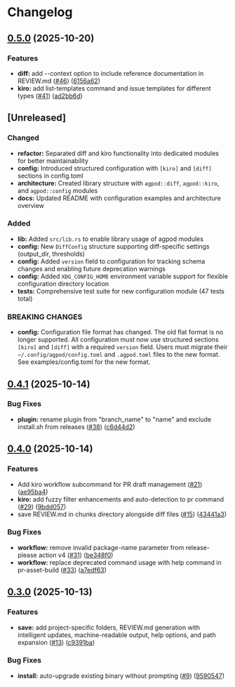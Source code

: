 # Changelog

## [0.5.0](https://github.com/towry/agpod/compare/v0.4.1...v0.5.0) (2025-10-20)


### Features

* **diff:** add --context option to include reference documentation in REVIEW.md ([#46](https://github.com/towry/agpod/issues/46)) ([6156a62](https://github.com/towry/agpod/commit/6156a62fb2aeb23a2ee73559abce2ada52901373))
* **kiro:** add list-templates command and issue templates for different types ([#41](https://github.com/towry/agpod/issues/41)) ([ad2bb6d](https://github.com/towry/agpod/commit/ad2bb6d00319ee7f1e70034dbeca80bef3c5c386))

## [Unreleased]

### Changed

* **refactor:** Separated diff and kiro functionality into dedicated modules for better maintainability
* **config:** Introduced structured configuration with `[kiro]` and `[diff]` sections in config.toml
* **architecture:** Created library structure with `agpod::diff`, `agpod::kiro`, and `agpod::config` modules
* **docs:** Updated README with configuration examples and architecture overview

### Added

* **lib:** Added `src/lib.rs` to enable library usage of agpod modules
* **config:** New `DiffConfig` structure supporting diff-specific settings (output_dir, thresholds)
* **config:** Added `version` field to configuration for tracking schema changes and enabling future deprecation warnings
* **config:** Added `XDG_CONFIG_HOME` environment variable support for flexible configuration directory location
* **tests:** Comprehensive test suite for new configuration module (47 tests total)

### BREAKING CHANGES

* **config:** Configuration file format has changed. The old flat format is no longer supported. All configuration must now use structured sections `[kiro]` and `[diff]` with a required `version` field. Users must migrate their `~/.config/agpod/config.toml` and `.agpod.toml` files to the new format. See examples/config.toml for the new format.

## [0.4.1](https://github.com/towry/agpod/compare/v0.4.0...v0.4.1) (2025-10-14)


### Bug Fixes

* **plugin:** rename plugin from "branch_name" to "name" and exclude install.sh from releases ([#38](https://github.com/towry/agpod/issues/38)) ([c6d44d2](https://github.com/towry/agpod/commit/c6d44d297f0cf42da712ec6907de35e2227c0992))

## [0.4.0](https://github.com/towry/agpod/compare/v0.3.0...v0.4.0) (2025-10-14)


### Features

* Add kiro workflow subcommand for PR draft management ([#21](https://github.com/towry/agpod/issues/21)) ([ae95ba4](https://github.com/towry/agpod/commit/ae95ba451c7a125c95eaa74cbb328dc21bb8b139))
* **kiro:** add fuzzy filter enhancements and auto-detection to pr command ([#29](https://github.com/towry/agpod/issues/29)) ([9bdd057](https://github.com/towry/agpod/commit/9bdd05702f046ea22fdf690922404f77eefa57d7))
* save REVIEW.md in chunks directory alongside diff files ([#15](https://github.com/towry/agpod/issues/15)) ([43441a3](https://github.com/towry/agpod/commit/43441a3d91b6ab6979c8928f580e0d2989e51751))


### Bug Fixes

* **workflow:** remove invalid package-name parameter from release-please action v4 ([#31](https://github.com/towry/agpod/issues/31)) ([be348f0](https://github.com/towry/agpod/commit/be348f044cde818c1e451189dc17cbef54f4d5b0))
* **workflow:** replace deprecated command usage with help command in pr-asset-build ([#33](https://github.com/towry/agpod/issues/33)) ([a7edf63](https://github.com/towry/agpod/commit/a7edf639c39e0a457dccb7a9993a06722f567ea9))

## [0.3.0](https://github.com/towry/agpod/compare/v0.2.0...v0.3.0) (2025-10-13)


### Features

* **save:** add project-specific folders, REVIEW.md generation with intelligent updates, machine-readable output, help options, and path expansion ([#13](https://github.com/towry/agpod/issues/13)) ([c9391ba](https://github.com/towry/agpod/commit/c9391ba8b0f8f8a5a339a6adaf6c943b5811ac4d))


### Bug Fixes

* **install:** auto-upgrade existing binary without prompting ([#9](https://github.com/towry/agpod/issues/9)) ([9590547](https://github.com/towry/agpod/commit/95905472a40a2f4cfc750b7c88928d4977f14885))
